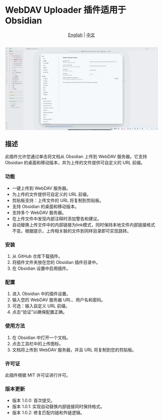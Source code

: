 # WebDAV Uploader 插件适用于 Obsidian

<div align="center">
<a href="README.md">English</a> | <a href="README.zh.md">中文</a>
</div>

<br>

<p align="center"><img align="center" src="https://github.com/mingzhao2019/OB-WebDAV-Uploader/blob/b226a0e62aa5a516e8d2c92fac4d456b9d71e1ca/demo.gif" alt="highlight" /></p>

## 描述

此插件允许您通过单击将文档从 Obsidian 上传到 WebDAV 服务器。它支持 Obsidian 的桌面和移动版本，并为上传的文件提供可自定义的 URL 前缀。

### 功能

- 一键上传到 WebDAV 服务器。
- 为上传的文件提供可自定义的 URL 前缀。
- 剪贴板支持：上传文件的 URL 将复制到剪贴板。
- 支持 Obsidian 的桌面和移动版本。
- 支持多个 WebDAV 服务器。
- 在上传文件中发现内部注释时添加警告和建议。
- 自动替换上传文件中的内部链接为link模式，同时保持本地文件内部链接格式不变。根据提示，上传相关联的文件到同样目录即可实现跳转。

### 安装

1. 从 GitHub 仓库下载插件。
2. 将插件文件夹放在您的 Obsidian 插件目录中。
3. 在 Obsidian 设置中启用插件。

### 配置

1. 进入 Obsidian 中的插件设置。
2. 输入您的 WebDAV 服务器 URL、用户名和密码。
3. 可选：输入自定义 URL 前缀。
4. 点击“验证”以确保配置正确。

### 使用方法

1. 在 Obsidian 中打开一个文档。
2. 点击工具栏中的上传图标。
3. 文档将上传到 WebDAV 服务器，并且 URL 将复制到您的剪贴板。

### 许可证

此插件根据 MIT 许可证进行许可。

### 版本更新
- 版本 1.0.0: 首次提交。
- 版本 1.0.1: 实现自动替换内部链接同时保持格式。
- 版本 1.0.2: 修复匹配内链和外链逻辑。

